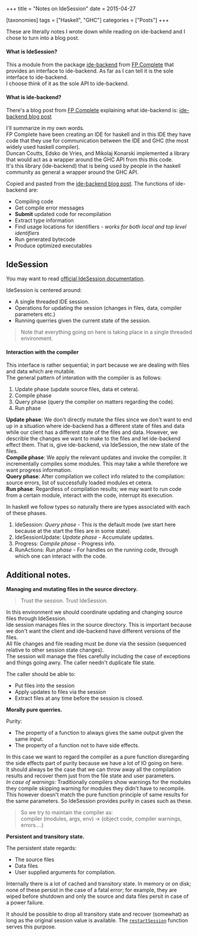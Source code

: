+++
title = "Notes on IdeSession"
date = 2015-04-27

[taxonomies]
tags = ["Haskell", "GHC"]
categories = ["Posts"]
+++

These are literally notes I wrote down while reading on ide-backend and I chose to turn into a blog post.

<!-- more -->

#### What is IdeSession?
This a module from the package [ide-backend] from [FP Complete] that provides an interface to ide-backend.
As far as I can tell it is the sole interface to ide-backend.  
I choose think of it as the sole API to ide-backend.

#### What is ide-backend?
There's a blog post from [FP Complete] explaining what ide-backend is: [ide-backend blog post]  

I'll summarize in my own words.  
FP Complete have been creating an IDE for haskell and in this IDE they have code that they use for communication between the IDE and GHC (the most widely used haskell compiler).  
Duncan Coutts, Edsko de Vries, and Mikolaj Konarski implemented a library that would act as a wrapper around the GHC API from this this code.  
It's this library (ide-backend) that is being used by people in the haskell community as general a wrapper around the GHC API.

Copied and pasted from the [ide-backend blog post]. The functions of ide-backend are:

* Compiling code
* Get compile error messages
* **Submit** updated code for recompilation
* Extract type information
* Find usage locations for identifiers *- works for both local and top level identifiers*
* Run generated bytecode
* Produce optimized executables

## IdeSession

You may want to read [official IdeSession documentation].

IdeSession is centered around:

* A single threaded IDE session.
* Operations for updating the session (changes in files, data, compiler parameters etc.)
* Running querries given the current state of the session.

> Note that everything going on here is taking place in a single threaded environment.

#### Interaction with the compiler
This interface is rather sequential; in part because we are dealing with files and data which are mutable.  
The general pattern of interation with the compiler is as follows:

1. Update phase (update source files, data et cetera).
2. Compile phase
3. Query phase (query the compiler on matters regarding the code).
4. Run phase

**Update phase**: We don't directly mutate the files since we don't want to end up in a situation where ide-backend has a different state of files and data while our client has a different state of the files and data. However, we describle the changes we want to make to the files and let ide-backend effect them. That is, give ide-backend, via IdeSession, the new state of the files.  
**Compile phase**: We apply the relevant updates and invoke the compiler. It incrementally compiles some modules. This may take a while therefore we want progress information.  
**Query phase**: After compilation we collect info related to the compilation: source errors, list of successfully loaded modules et cetera.  
**Run phase**: Regardless of compilation results; we may want to run code from a certain module, interact with the code, interrupt its execution.

In haskell we follow types so naturally there are types associated with each of these phases.

1. IdeSession: *Query phase* - This is the default mode (we start here because at the start the files are in some state).
2. IdeSessionUpdate: *Update phase* - Accumulate updates.
3. Progress: *Compile phase* - Progress info.
4. RunActions: *Run phase* - For handles on the running code, through which one can interact with the code.

## Additional notes.
**Managing and mutating files in the source directory.**

> Trust the session. Trust IdeSession.

In this environment we should coordinate updating and changing source files through IdeSession.  
Ide session manages files in the source directory. This is important because we don't want the client and ide-backend have different versions of the files.  
All file changes and file reading must be done via the session (sequenced relative to other session state changes).  
The session will manage the files carefully including the case of exceptions and things going awry.
The caller needn't duplicate file state.


The caller should be able to:

* Put files into the session
* Apply updates to files via the session
* Extract files at any time before the session is closed.

**Morally pure querries.**

Purity:

* The property of a function to always gives the same output given the same input.
* The property of a function not to have side effects.

In this case we want to regard the compiler as a pure function disregarding the side effects part of purity because we have a lot of IO going on here.  
It should always be the case that we can throw away all the compilation results and recover them just from the file state and user parameters.  
*In case of warnings:* Traditionally compilers show warnings for the modules they compile skipping warning for modules they didn't have to recompile. This however doesn't match the pure function principle of same results for the same parameters. So IdeSession provides purity in cases such as these.

> So we try to maintain the compiler as:  
 compiler (modules, args, env) -> (object code, compiler warnings, errors....)


**Persistent and transitory state.**

The persistent state regards:

* The source files
* Data files
* User supplied arguments for compilation.

Internally there is a lot of cached and transitory state. In memory or on disk; none of these persist in the case of a fatal error; for example, they are wiped before shutdown and only the source and data files persit in case of a power failure.

It should be possible to drop all transitory state and recover (somewhat) as long as the original session value is available. The [`restartSession`] function serves this purpose.

[ide-backend]: http://hackage.haskell.org/package/ide-backend-0.9.0.7
[ide-backend blog post]: https://www.fpcomplete.com/blog/2015/03/announce-ide-backend
[FP complete]: https://www.fpcomplete.com/business/about/about-us/
[official IdeSession documentation]: http://hackage.haskell.org/package/ide-backend-0.9.0.7/docs/IdeSession.html
[`restartSession`]: http://hackage.haskell.org/package/ide-backend-0.9.0.7/docs/IdeSession.html#v:restartSession
